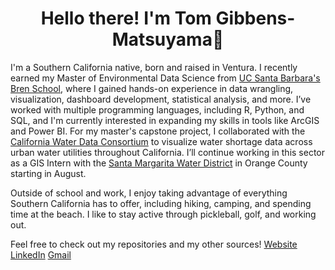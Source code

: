 <h1 align="center">Hello there! I'm Tom Gibbens-Matsuyama👋</h1>

I'm a Southern California native, born and raised in Ventura. I recently earned my Master of Environmental Data Science from [UC Santa Barbara's Bren School](https://bren.ucsb.edu/), where I gained hands-on experience in data wrangling, visualization, dashboard development, statistical analysis, and more. I’ve worked with multiple programming languages, including R, Python, and SQL, and I'm currently interested in expanding my skills in tools like ArcGIS and Power BI. For my master's capstone project, I collaborated with the [California Water Data Consortium](https://cawaterdata.org/) to visualize water shortage data across urban water utilities throughout California. I’ll continue working in this sector as a GIS Intern with the [Santa Margarita Water District](https://www.smwd.com/) in Orange County starting in August.

Outside of school and work, I enjoy taking advantage of everything Southern California has to offer, including hiking, camping, and spending time at the beach. I like to stay active through pickleball, golf, and working out. 

Feel free to check out my repositories and my other sources!
[Website](tommats00.github.io)
[LinkedIn](https://www.linkedin.com/in/tom-gibbens-matsuyama-861458248/)
[Gmail](thomas.b.matsuyama@gmail.com)

<!--
**tommats00/tommats00** is a ✨ _special_ ✨ repository because its `README.md` (this file) appears on your GitHub profile.
